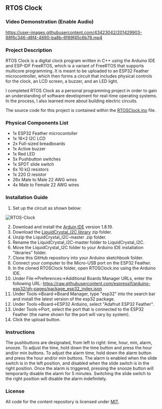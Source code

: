 ## RTOS Clock

### Video Demonstration (Enable Audio)

https://user-images.githubusercontent.com/43423042/201429903-88f6c346-d8f4-4890-ba8b-6f89f45c6b78.mp4

### Project Description
RTOS Clock is a digital clock program written in C++ using the Arduino IDE and ESP-IDF FreeRTOS, which is a variant of FreeRTOS that supports multicore programming. It is meant to be uploaded to an ESP32 Feather microcontroller, which then forms a circuit that includes physical controls for the clock, an LCD screen, a buzzer, and an LED light. 

I completed RTOS Clock as a personal programming project in order to gain an understanding of software development for real-time operating systems. In the process, I also learned more about building electric circuits.

The source code for this project is contained within the [RTOSClock.ino](https://github.com/Exojets/RTOSClock/blob/main/RTOSClock.ino) file.

### Physical Components List
* 1x ESP32 Feather microcontoller
* 1x 16×2 I2C LCD
* 2x Full-sized breadboards
* 1x Active buzzer
* 1x Red LED
* 5x Pushbutton switches
* 1x SPDT slide switch
* 6x 10 kΩ resistors
* 1x 220 Ω resistor
* 26x Male to Male 22 AWG wires
* 4x Male to Female 22 AWG wires

### Installation Guide
1. Set up the circuit as shown below:

![RTOS-Clock](https://user-images.githubusercontent.com/43423042/201443218-0331ecb6-0428-4ce4-91ca-a86bc924f335.jpg)

2. Download and install the [Arduin IDE](https://www.arduino.cc/en/software) version 1.8.19.
3. Download the [LiquidCrystal_I2C library](https://github.com/marcoschwartz/LiquidCrystal_I2C/archive/master.zip) zip folder.
4. Unzip the LiquidCrystal_I2C-master .zip folder.
5. Rename the LiquidCrystal_I2C-master folder to LiquidCrystal_I2C.
6. Move the LiquidCrystal_I2C folder to your Arduino IDE installation "libraries" folder.
7. Clone this GitHub repository into your Arduino sketchbook folder.
8. Connect your computer to the Micro-USB port on the ESP32 Feather.
9. In the cloned RTOSClock folder, open RTOSClock.ino using the Arduino IDE.
10. Under File->Preferences->Additional Boards Manager URLs, enter the following URL: https://raw.githubusercontent.com/espressif/arduino-esp32/gh-pages/package_esp32_index.json
11. Under Tools->Board->Board Manager, type "esp32" into the search bar and install the latest version of the esp32 package.
12. Under Tools->Board->ESP32 Arduino, select "Adafruit ESP32 Feather".
13. Under Tools->Port, select the port that is connected to the ESP32 Feather (the name shown for the port will vary by system).
14. Click the upload button.

### Instructions
The pushbuttons are designated, from left to right: time, hour, min, alarm, snooze. To adjust the time, hold down the time button and press the hour and/or min buttons. To adjust the alarm time, hold down the alarm button and press the hour and/or min buttons. The alarm is enabled when the slide switch is in the left position, and disabled when the slide switch is in the right position. Once the alarm is triggered, pressing the snooze button will temporarily disable the alarm for 5 minutes. Switching the slide switch to the right position will disable the alarm indefinitely.

### License
All code for the content repository is licensed under [MIT](https://github.com/Exojets/RTOSClock/blob/main/LICENSE.txt).
